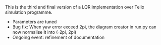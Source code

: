 This is the third and final version of a LQR implementation over Tello simulation programme.

* Parameters are tuned
* Bug fix: When yaw error exceed 2pi, the diagram creator in run.py can now normalise it into (-2pi, 2pi)
* Ongoing event: refinement of documentation

